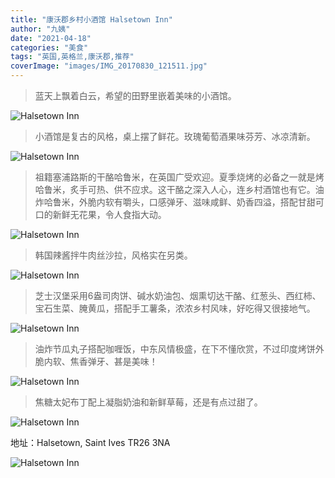 ```yaml
---
title: "康沃郡乡村小酒馆 Halsetown Inn"
author: "九姨"
date: "2021-04-18"
categories: "美食"
tags: "英国,英格兰,康沃郡,推荐"
coverImage: "images/IMG_20170830_121511.jpg"
---
```


>蓝天上飘着白云，希望的田野里嵌着美味的小酒馆。

![Halsetown Inn](images/IMG_20170830_120015.jpg)

>小酒馆是复古的风格，桌上摆了鲜花。玫瑰葡萄酒果味芬芳、冰凉清新。

![Halsetown Inn](images/IMG_20170830_120421-e1518468886943.jpg)

>祖籍塞浦路斯的干酪哈鲁米，在英国广受欢迎。夏季烧烤的必备之一就是烤哈鲁米，炙手可热、供不应求。这干酪之深入人心，连乡村酒馆也有它。油炸哈鲁米，外脆内软有嚼头，口感弹牙、滋味咸鲜、奶香四溢，搭配甘甜可口的新鲜无花果，令人食指大动。

![Halsetown Inn](images/IMG_20170830_121511.jpg)

>韩国辣酱拌牛肉丝沙拉，风格实在另类。

![Halsetown Inn](images/IMG_20170830_121516.jpg)

>芝士汉堡采用6盎司肉饼、碱水奶油包、烟熏切达干酪、红葱头、西红柿、宝石生菜、腌黄瓜，搭配手工薯条，浓浓乡村风味，好吃得又很接地气。

![Halsetown Inn](images/IMG_20170830_123447.jpg)

>油炸节瓜丸子搭配咖喱饭，中东风情极盛，在下不懂欣赏，不过印度烤饼外脆内软、焦香弹牙、甚是美味！

![Halsetown Inn](images/IMG_20170830_123438.jpg)

>焦糖太妃布丁配上凝脂奶油和新鲜草莓，还是有点过甜了。

![Halsetown Inn](images/IMG_20170830_132118.jpg)


地址：Halsetown, Saint Ives TR26 3NA

![Halsetown Inn](images/halsetown.jpg)